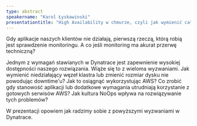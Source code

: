 ```yaml
---
type: abstract
speakername: "Karol Łyskawinski"
presentationtitle: "High Availability w chmurze, czyli jak wymienić cały hardware bez downtime'u aplikacji"
---
```


Gdy aplikacje naszych klientów nie działają, pierwszą rzeczą, którą robią jest sprawdzenie monitoringu. A co jeśli monitoring ma akurat przerwę techniczną?

Jednym z wymagań stawianych w Dynatrace jest zapewnienie wysokiej dostępności naszego rozwiązania. Wiąże się to z wieloma wyzwaniami. Jak wymienić niedziałający węzeł klastra lub zmienić rozmiar dysku nie powodując downtime'u? Jak to osiągnąć wykorzystując AWS? Co zrobić gdy stanowość aplikacji lub dodatkowe wymagania utrudniają korzystanie z gotowych serwisów AWS? Jak kultura NoOps wpływa na rozwiązywanie tych problemów?

W prezentacji opowiem jak radzimy sobie z powyższymi wyzwaniami w Dynatrace.